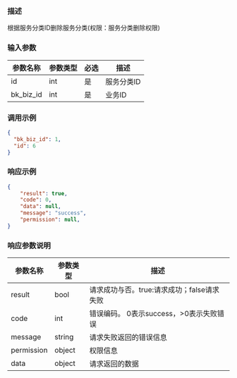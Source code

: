 ### 描述

根据服务分类ID删除服务分类(权限：服务分类删除权限)

### 输入参数

| 参数名称      | 参数类型 | 必选 | 描述     |
|-----------|------|----|--------|
| id        | int  | 是  | 服务分类ID |
| bk_biz_id | int  | 是  | 业务ID   |

### 调用示例

```json
{
  "bk_biz_id": 1,
  "id": 6
}
```

### 响应示例

```json
{
    "result": true,
    "code": 0,
    "data": null,
    "message": "success",
    "permission": null,
}
```

### 响应参数说明

| 参数名称       | 参数类型   | 描述                         |
|------------|--------|----------------------------|
| result     | bool   | 请求成功与否。true:请求成功；false请求失败 |
| code       | int    | 错误编码。 0表示success，>0表示失败错误  |
| message    | string | 请求失败返回的错误信息                |
| permission | object | 权限信息                       |
| data       | object | 请求返回的数据                    |
